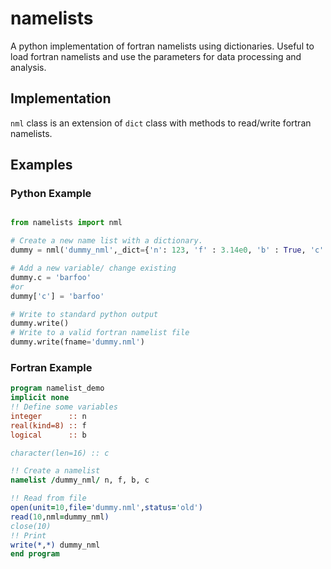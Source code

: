 # namelists
A python implementation of fortran namelists using dictionaries.
Useful to load fortran namelists and use the parameters for data processing and analysis.

## Implementation
`nml` class is an extension of `dict` class with methods to read/write fortran namelists.

## Examples
### Python Example
```python

from namelists import nml

# Create a new name list with a dictionary.
dummy = nml('dummy_nml',_dict={'n': 123, 'f' : 3.14e0, 'b' : True, 'c' : 'foobar'}

# Add a new variable/ change existing
dummy.c = 'barfoo'
#or
dummy['c'] = 'barfoo'

# Write to standard python output
dummy.write()
# Write to a valid fortran namelist file
dummy.write(fname='dummy.nml')
```
### Fortran Example
```fortran
program namelist_demo
implicit none
!! Define some variables
integer      :: n
real(kind=8) :: f
logical      :: b

character(len=16) :: c

!! Create a namelist
namelist /dummy_nml/ n, f, b, c

!! Read from file
open(unit=10,file='dummy.nml',status='old')
read(10,nml=dummy_nml)
close(10)
!! Print
write(*,*) dummy_nml
end program
```
